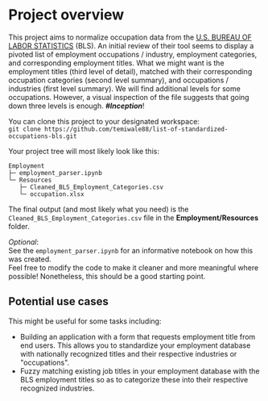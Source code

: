# Project overview

This project aims to normalize occupation data from the [U.S. BUREAU OF LABOR STATISTICS](https://www.bls.gov/emp/tables/emp-by-detailed-occupation.htm) (BLS). An initial review of their tool seems to display a pivoted list of employment occupations / industry, employment categories, and corresponding employment titles. What we might want is the employment titles (third level of detail), matched with their corresponding occupation categories (second level summary), and occupations / industries (first level summary). We will find additional levels for some occupations. However, a visual inspection of the file suggests that going down three levels is enough. ***#Inception***!

You can clone this project to your designated workspace:  
`git clone https://github.com/temiwale88/list-of-standardized-occupations-bls.git`

Your project tree will most likely look like this: 
``` 
Employment
├─ employment_parser.ipynb
└─ Resources
   ├─ Cleaned_BLS_Employment_Categories.csv
   └─ occupation.xlsx
```

The final output (and most likely what you need) is the `Cleaned_BLS_Employment_Categories.csv` file in the **Employment/Resources** folder.

*Optional*:  
See the `employment_parser.ipynb` for an informative notebook on how this was created.  
Feel free to modify the code to make it cleaner and more meaningful where possible! Nonetheless, this should be a good starting point.

## Potential use cases

This might be useful for some tasks including:  

- Building an application with a form that requests employment title from end users. This allows you to standardize your employment database with nationally recognized titles and their respective industries or "occupations".
- Fuzzy matching existing job titles in your employment database with the BLS employment titles so as to categorize these into their respective recognized industries.
